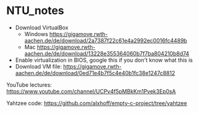 # NTU_notes

- Download VirtualBox
    - Windows https://gigamove.rwth-aachen.de/de/download/2a7387f22c61e4a2992ec0016fc4489b
    - Mac https://gigamove.rwth-aachen.de/de/download/13228e355364060b7f7ba804210b8d74
- Enable virtualization in BIOS, google this if you don't know what this is
- Download VM file: https://gigamove.rwth-aachen.de/de/download/0ed71e4b7f5c4e40b1fc38e1247c8812


YouTube lectures: https://www.youtube.com/channel/UCPv4f5pMBkKm1Pvek3Ep0sA

Yahtzee code: https://github.com/alxhoff/empty-c-project/tree/yahtzee

